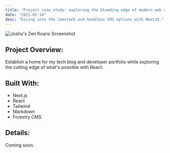 ```yaml
---
title: "Project case study: exploring the bleeding edge of modern web dev"
date: "2021-02-14"
desc: "Diving into the Jamstack and headless CMS options with NextJS."
---
```


  <div>
    <Image
      src="../images/ss-desktop.png"
      className="rounded-xl"
      height={355}
      width={640}
      alt="Joshu's Zen Koans Screenshot"
    />
  </div>

  ## Project Overview:

  Establish a home for my tech blog and developer portfolio while exploring the cutting edge of what's possible with React.

  ## Built With:

  * Next.js
  * React
  * Tailwind
  * Markdown
  * Forestry CMS

  ## Details:

  Coming soon.
